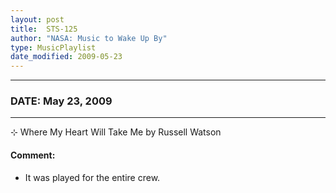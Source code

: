 ```yaml
---
layout: post
title:  STS-125
author: "NASA: Music to Wake Up By"
type: MusicPlaylist
date_modified: 2009-05-23
---
```


----
### DATE: May 23, 2009
----
⊹ Where My Heart Will Take Me by Russell Watson

#### Comment:
* It was played for the entire crew.
